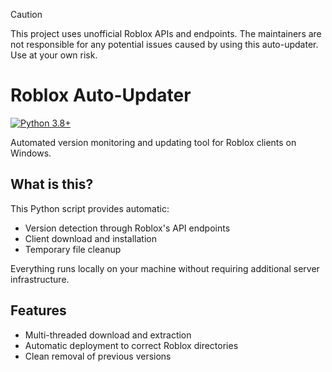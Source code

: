 [commits]: https://github.com/yourusername/roblox-autoupdater/commits
[badges/last-modified]: https://img.shields.io/github/last-commit/yourusername/roblox-autoupdater?label=Last%20Updated

> [!CAUTION]
> This project uses unofficial Roblox APIs and endpoints. The maintainers are not responsible for any potential issues caused by using this auto-updater. Use at your own risk.

# Roblox Auto-Updater

[![Python 3.8+](https://img.shields.io/badge/python-3.8+-blue.svg)](https://www.python.org/downloads/)

Automated version monitoring and updating tool for Roblox clients on Windows.

## What is this?

This Python script provides automatic:
- Version detection through Roblox's API endpoints
- Client download and installation
- Temporary file cleanup

Everything runs locally on your machine without requiring additional server infrastructure.

## Features

- Multi-threaded download and extraction
- Automatic deployment to correct Roblox directories
- Clean removal of previous versions
